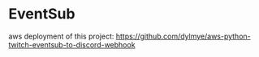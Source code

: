 # EventSub

aws deployment of this project: https://github.com/dylmye/aws-python-twitch-eventsub-to-discord-webhook
